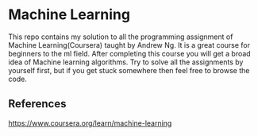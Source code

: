 # Machine Learning
This repo contains my solution to all the programming assignment of Machine Learning(Coursera) taught by Andrew Ng. It is a great course for beginners to the ml field. After completing this course you will get a broad idea of Machine learning algorithms. Try to solve all the assignments by yourself first, but if you get stuck somewhere then feel free to browse the code.

## References
https://www.coursera.org/learn/machine-learning
